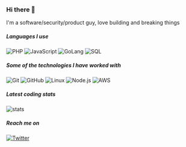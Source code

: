 ### Hi there 👋
I'm a software/security/product guy, love building and breaking things


##### Languages I use

![PHP](https://img.shields.io/badge/-PHP-000000?style=flat&logo=php)
![JavaScript](https://img.shields.io/badge/-JavaScript-000000?style=flat&logo=javascript)
![GoLang](https://img.shields.io/badge/-GO-000000?style=flat&logo=go)
![SQL](https://img.shields.io/badge/-SQL-000000?style=flat&logo=postgresql)

##### Some of the technologies I have worked with

![Git](https://img.shields.io/badge/-Git-222222?style=flat&logo=git&logoColor=F05032)
![GitHub](https://img.shields.io/badge/-GitHub-222222?style=flat&logo=github&logoColor=181717)
![Linux](https://img.shields.io/badge/-Linux-222222?style=flat&logo=linux&logoColor=FCC624)
![Node.js](https://img.shields.io/badge/-Node.js-222222?style=flat&logo=node.js&logoColor=339933)
![AWS](https://img.shields.io/badge/-AWS-222222?style=flat&logo=amazon-aws&logoColor=61DAFB)

##### Latest coding stats
![stats](https://github-readme-stats.vercel.app/api?username=netcode&show_icons=true)

##### Reach me on 
[![Twitter](https://img.shields.io/badge/twitter--net_code-%231FA1F1?style=flat&logo=twitter&logoColor=white)](https://twitter.com/net_code)

<!--
**netcode/netcode** is a ✨ _special_ ✨ repository because its `README.md` (this file) appears on your GitHub profile.

Here are some ideas to get you started:

- 🔭 I’m currently working on ...
- 🌱 I’m currently learning ...
- 👯 I’m looking to collaborate on ...
- 🤔 I’m looking for help with ...
- 💬 Ask me about ...
- 📫 How to reach me: ...
- 😄 Pronouns: ...
- ⚡ Fun fact: ...
-->
